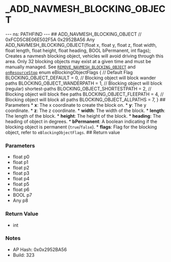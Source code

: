 # _ADD_NAVMESH_BLOCKING_OBJECT

--- ns: PATHFIND --- ## ADD_NAVMESH_BLOCKING_OBJECT  // 0xFCD5C8E06E502F5A 0x2952BA56 Any ADD_NAVMESH_BLOCKING_OBJECT(float x, float y, float z, float width, float length, float height, float heading, BOOL bPermanent, int flags);  Creates a navmesh blocking object, vehicles will avoid driving through this area.  Only 32 blocking objects may exist at a given time and must be manually managed. See [`REMOVE_NAVMESH_BLOCKING_OBJECT`](#_0x46399A7895957C0E) and [`onResourceStop`](https://docs.fivem.net/docs/scripting-reference/events/list/onResourceStop/)  enum eBlockingObjectFlags { // Default Flag BLOCKING_OBJECT_DEFAULT = 0, // Blocking object will block wander paths BLOCKING_OBJECT_WANDERPATH = 1, // Blocking object will block (regular) shortest-paths BLOCKING_OBJECT_SHORTESTPATH = 2, // Blocking object will block flee paths BLOCKING_OBJECT_FLEEPATH = 4, // Blocking object will block all paths BLOCKING_OBJECT_ALLPATHS = 7, }  ## Parameters * **x**: The x coordinate to create the block on. * **y**: The y coordinate. * **z**: The z coordinate. * **width**: The width of the block. * **length**: The length of the block. * **height**: The height of the block. * **heading**: The heading of object in degrees. * **bPermanent**: A boolean indicating if the blocking object is permanent (`true`/`false`). * **flags**: Flag for the blocking object, refer to `eBlockingObjectFlags`.  ## Return value

### Parameters
* float p0
* float p1
* float p2
* float p3
* float p4
* float p5
* float p6
* BOOL p7
* Any p8

### Return Value
* int

### Notes
* AP Hash: 0x0x2952BA56
* Build: 323


